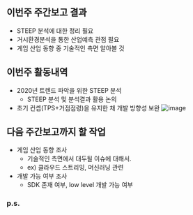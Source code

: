## 이번주 주간보고 결과
  - STEEP 분석에 대한 정리 필요
  - 거시환경분석을 통한 산업예측 관점 필요
  - 게임 산업 동향 중 기술적인 측면 알아볼 것

## 이번주 활동내역
  - 2020년 트렌드 파악을 위한 STEEP 분석
    - STEEP 분석 및 분석결과 활용 논의
  - 초기 컨셉(TPS+거점점령)을 유지한 채 개발 방향성 보완
![image](https://user-images.githubusercontent.com/43169744/65382489-9261b380-dd41-11e9-9d8b-c8bc5efa1879.png)


## 다음 주간보고까지 할 작업
  - 게임 산업 동향 조사
    - 기술적인 측면에서 대두될 이슈에 대해서.
    - ex) 클라우드 스트리밍, 머신러닝 관련
  - 개발 가능 여부 조사
    - SDK 존재 여부, low level 개발 가능 여부

### p.s.
